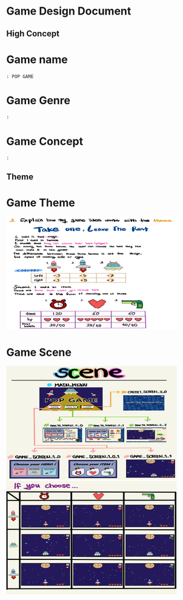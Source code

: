 Game Design Document
=====================
High Concept
--------------

# Game name 
    : POP GAME
# Game Genre
    : 
# Game Concept
    : 

Theme
-------
# Game Theme 
<img src="images/theme.jpg" width ="450px" height ="300px" alt="Scene"></img><br/>

# Game Scene
<img src="images/scene1.jpg" width ="450px" height ="300px" alt="Scene"></img><br/>
<img src="images/scene2.jpg" width ="450px" height ="300px" alt="Scene"></img><br/>

